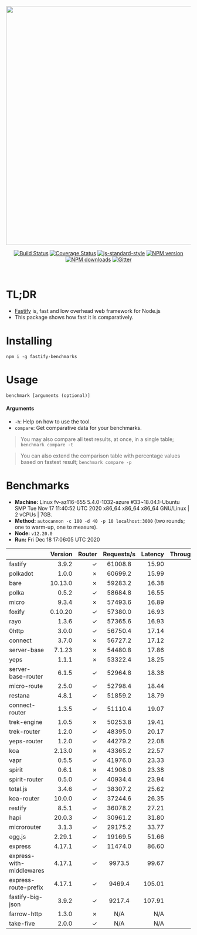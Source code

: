 <div align="center">
<img src="https://github.com/fastify/graphics/raw/master/full-logo.png" width="650" height="auto"/>
</div>

<div align="center">

[![Build Status](https://travis-ci.org/fastify/fastify.svg?branch=master)](https://travis-ci.org/fastify/fastify)
[![Coverage Status](https://coveralls.io/repos/github/fastify/fastify/badge.svg?branch=master)](https://coveralls.io/github/fastify/fastify?branch=master)
[![js-standard-style](https://img.shields.io/badge/code%20style-standard-brightgreen.svg?style=flat)](http://standardjs.com/)
[![NPM version](https://img.shields.io/npm/v/fastify.svg?style=flat)](https://www.npmjs.com/package/fastify)
[![NPM downloads](https://img.shields.io/npm/dm/fastify.svg?style=flat)](https://www.npmjs.com/package/fastify) [![Gitter](https://badges.gitter.im/gitterHQ/gitter.svg)](https://gitter.im/fastify)
</div>
<br />

# TL;DR

* [Fastify](https://github.com/fastify/fastify) is, fast and low overhead web framework for Node.js
* This package shows how fast it is comparatively.

# Installing

```
npm i -g fastify-benchmarks
```

# Usage

```
benchmark [arguments (optional)]
```

#### Arguments

* `-h`: Help on how to use the tool.
* `compare`: Get comparative data for your benchmarks.

> You may also compare all test results, at once, in a single table; `benchmark compare -t`

> You can also extend the comparison table with percentage values based on fastest result; `benchmark compare -p`
# Benchmarks
* __Machine:__ Linux fv-az116-655 5.4.0-1032-azure #33~18.04.1-Ubuntu SMP Tue Nov 17 11:40:52 UTC 2020 x86_64 x86_64 x86_64 GNU/Linux | 2 vCPUs | 7GB.
* __Method:__ `autocannon -c 100 -d 40 -p 10 localhost:3000` (two rounds; one to warm-up, one to measure).
* __Node:__ `v12.20.0`
* __Run:__ Fri Dec 18 17:06:05 UTC 2020

|                          | Version | Router | Requests/s | Latency | Throughput/Mb |
| :--                      | --:     | --:    | :-:        | --:     | --:           |
| fastify                  | 3.9.2   | ✓      | 61008.8    | 15.90   | 10.88         |
| polkadot                 | 1.0.0   | ✗      | 60699.2    | 15.99   | 10.82         |
| bare                     | 10.13.0 | ✗      | 59283.2    | 16.38   | 10.57         |
| polka                    | 0.5.2   | ✓      | 58684.8    | 16.55   | 10.47         |
| micro                    | 9.3.4   | ✗      | 57493.6    | 16.89   | 10.25         |
| foxify                   | 0.10.20 | ✓      | 57380.0    | 16.93   | 9.41          |
| rayo                     | 1.3.6   | ✓      | 57365.6    | 16.93   | 10.23         |
| 0http                    | 3.0.0   | ✓      | 56750.4    | 17.14   | 10.12         |
| connect                  | 3.7.0   | ✗      | 56727.2    | 17.12   | 10.12         |
| server-base              | 7.1.23  | ✗      | 54480.8    | 17.86   | 9.72          |
| yeps                     | 1.1.1   | ✗      | 53322.4    | 18.25   | 9.51          |
| server-base-router       | 6.1.5   | ✓      | 52964.8    | 18.38   | 9.45          |
| micro-route              | 2.5.0   | ✓      | 52798.4    | 18.44   | 9.42          |
| restana                  | 4.8.1   | ✓      | 51859.2    | 18.79   | 9.25          |
| connect-router           | 1.3.5   | ✓      | 51110.4    | 19.07   | 9.11          |
| trek-engine              | 1.0.5   | ✗      | 50253.8    | 19.41   | 8.24          |
| trek-router              | 1.2.0   | ✓      | 48395.0    | 20.17   | 7.94          |
| yeps-router              | 1.2.0   | ✓      | 44279.2    | 22.08   | 7.90          |
| koa                      | 2.13.0  | ✗      | 43365.2    | 22.57   | 7.73          |
| vapr                     | 0.5.5   | ✓      | 41976.0    | 23.33   | 6.89          |
| spirit                   | 0.6.1   | ✗      | 41908.0    | 23.38   | 7.47          |
| spirit-router            | 0.5.0   | ✓      | 40934.4    | 23.94   | 7.30          |
| total.js                 | 3.4.6   | ✓      | 38307.2    | 25.62   | 11.73         |
| koa-router               | 10.0.0  | ✓      | 37244.6    | 26.35   | 6.64          |
| restify                  | 8.5.1   | ✓      | 36078.2    | 27.21   | 6.50          |
| hapi                     | 20.0.3  | ✓      | 30961.2    | 31.80   | 5.52          |
| microrouter              | 3.1.3   | ✓      | 29175.2    | 33.77   | 5.20          |
| egg.js                   | 2.29.1  | ✓      | 19169.5    | 51.66   | 6.75          |
| express                  | 4.17.1  | ✓      | 11474.0    | 86.60   | 2.05          |
| express-with-middlewares | 4.17.1  | ✓      | 9973.5     | 99.67   | 3.82          |
| express-route-prefix     | 4.17.1  | ✓      | 9469.4     | 105.01  | 3.50          |
| fastify-big-json         | 3.9.2   | ✓      | 9217.4     | 107.91  | 106.03        |
| farrow-http              | 1.3.0   | ✗      | N/A        | N/A     | N/A           |
| take-five                | 2.0.0   | ✓      | N/A        | N/A     | N/A           |
